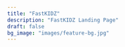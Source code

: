 ```yaml
---
title: "FastKIDZ"
description: "FastKIDZ Landing Page"
draft: false
bg_image: "images/feature-bg.jpg"
---
```

